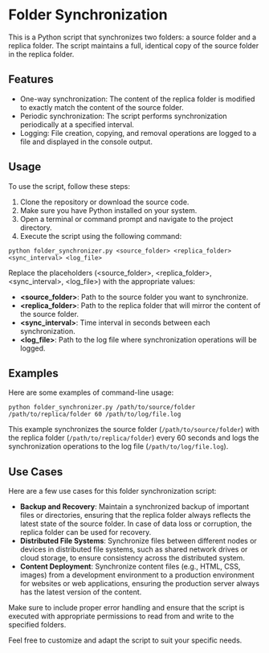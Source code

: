 <h1>Folder Synchronization</h1>

<p>This is a Python script that synchronizes two folders: a source folder and a replica folder. The script maintains a full, identical copy of the source folder in the replica folder.</p>

<h2>Features</h2>

<ul>
  <li>One-way synchronization: The content of the replica folder is modified to exactly match the content of the source folder.</li>
  <li>Periodic synchronization: The script performs synchronization periodically at a specified interval.</li>
  <li>Logging: File creation, copying, and removal operations are logged to a file and displayed in the console output.</li>
</ul>

<h2>Usage</h2>

<p>To use the script, follow these steps:</p>

<ol>
  <li>Clone the repository or download the source code.</li>
  <li>Make sure you have Python installed on your system.</li>
  <li>Open a terminal or command prompt and navigate to the project directory.</li>
  <li>Execute the script using the following command:</li>
</ol>

<pre><code>python folder_synchronizer.py &lt;source_folder&gt; &lt;replica_folder&gt; &lt;sync_interval&gt; &lt;log_file&gt;</code></pre>

<p>Replace the placeholders (&lt;source_folder&gt;, &lt;replica_folder&gt;, &lt;sync_interval&gt;, &lt;log_file&gt;) with the appropriate values:</p>

<ul>
  <li><strong>&lt;source_folder&gt;</strong>: Path to the source folder you want to synchronize.</li>
  <li><strong>&lt;replica_folder&gt;</strong>: Path to the replica folder that will mirror the content of the source folder.</li>
  <li><strong>&lt;sync_interval&gt;</strong>: Time interval in seconds between each synchronization.</li>
  <li><strong>&lt;log_file&gt;</strong>: Path to the log file where synchronization operations will be logged.</li>
</ul>

<h2>Examples</h2>

<p>Here are some examples of command-line usage:</p>

<pre><code>python folder_synchronizer.py /path/to/source/folder /path/to/replica/folder 60 /path/to/log/file.log</code></pre>

<p>This example synchronizes the source folder (<code>/path/to/source/folder</code>) with the replica folder (<code>/path/to/replica/folder</code>) every 60 seconds and logs the synchronization operations to the log file (<code>/path/to/log/file.log</code>).</p>

<h2>Use Cases</h2>

<p>Here are a few use cases for this folder synchronization script:</p>

<ul>
  <li><strong>Backup and Recovery</strong>: Maintain a synchronized backup of important files or directories, ensuring that the replica folder always reflects the latest state of the source folder. In case of data loss or corruption, the replica folder can be used for recovery.</li>
  <li><strong>Distributed File Systems</strong>: Synchronize files between different nodes or devices in distributed file systems, such as shared network drives or cloud storage, to ensure consistency across the distributed system.</li>
  <li><strong>Content Deployment</strong>: Synchronize content files (e.g., HTML, CSS, images) from a development environment to a production environment for websites or web applications, ensuring the production server always has the latest version of the content.</li>
</ul>

<p>Make sure to include proper error handling and ensure that the script is executed with appropriate permissions to read from and write to the specified folders.</p>

<p>Feel free to customize and adapt the script to suit your specific needs.</p>
